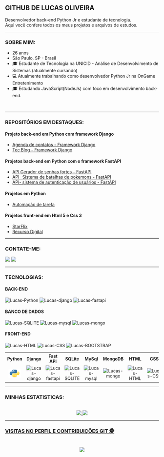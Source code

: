 ## GITHUB DE LUCAS OLIVEIRA
Desenvolvedor back-end Python Jr e estudante de tecnologia.<br>
Aqui você confere todos os meus projetos e arquivos de estudos.
<br>
<hr>

### SOBRE MIM:

- 26 anos<br>
- São Paulo, SP - Brasil <br>
- 🎓 Estudante de Tecnologia na UNICID - Análise de Desenvolvimento de Sistemas (atualmente cursando)<br> 
- 💻 Atualmente trabalhando como desenvolvedor Python Jr na OnGame Entretenimento<br>
- 🎓 Estudando JavaScript(NodeJs) com foco em desenvolvimento back-end.
<br> 

<hr>

### REPOSITÓRIOS EM DESTAQUES:

<!-- REPO-POST-LIST:START -->
#### Projeto back-end em Python com framework Django

- [Agenda de contatos - Framework Django](https://github.com/lucas-ioliveira/agenda_contatos_django)
- [Tec Blog - Framework Django](https://github.com/lucas-ioliveira/project_tec_blog)


#### Projetos back-end em Python com o framework FastAPI

- [API Gerador de senhas fortes - FastAPI ](https://github.com/lucas-ioliveira/gerador_senhas_fast_api)
- [API- Sistema de batalhas de pokemons - FastAPI](https://github.com/lucas-ioliveira/pokemon_battle_fast_api)
- [API- sistema de autenticação de usuários - FastAPI](https://github.com/lucas-ioliveira/fast_api_autenticacao)


#### Projetos em Python 

- [Automação de tarefa ](https://github.com/lucas-ioliveira/automation_windows)


#### Projetos front-end em Html 5 e Css 3

- [StarFlix](https://github.com/lucas-ioliveira/star_flix)
- [Recurso Digital](https://github.com/lucas-ioliveira/recurso_digital)
<!-- REPO-POST-LIST:END -->
<hr>


### CONTATE-ME:

  <a href="https://www.linkedin.com/in/lucas-oliveira-8014a5232/" target="_blank"><img src="https://img.shields.io/badge/-LinkedIn-%230077B5?style=for-the-badge&logo=linkedin&logoColor=white" target="_blank"></a>
  <a href = "mailto:lucasio2008@gmail.com"><img src="https://img.shields.io/badge/-Gmail-%23333?style=for-the-badge&logo=gmail&logoColor=white" target="_blank"></a>
  
  

<hr>

### TECNOLOGIAS:

#### BACK-END
<img align="center" alt="Lucas-Python" height="30" width="40" src="https://cdn.jsdelivr.net/gh/devicons/devicon/icons/python/python-original-wordmark.svg" />
<img align="center" alt="Lucas-django"  height="30" width="40" src="https://cdn.jsdelivr.net/gh/devicons/devicon/icons/django/django-plain.svg"/>
<img align="center" alt="Lucas-fastapi"  height="30" width="40" src="https://cdn.jsdelivr.net/gh/devicons/devicon/icons/fastapi/fastapi-original.svg"/>

#### BANCO DE DADOS
 <img align="center" alt="Lucas-SQLITE" height="30" width="40" src="https://cdn.jsdelivr.net/gh/devicons/devicon/icons/sqlite/sqlite-original.svg"/>
 <img align="center" alt="Lucas-mysql" src="https://cdn.jsdelivr.net/gh/devicons/devicon/icons/mysql/mysql-original.svg"/>
 <img align="center" alt="Lucas-mongo" src="https://cdn.jsdelivr.net/gh/devicons/devicon/icons/mongodb/mongodb-original.svg"/>

 #### FRONT-END
  
  <img align="center" alt="Lucas-HTML" height="30" width="40" src="https://cdn.jsdelivr.net/gh/devicons/devicon/icons/html5/html5-original.svg"/>
  <img align="center" alt="Lucas-CSS" height="30" width="40" src="https://cdn.jsdelivr.net/gh/devicons/devicon/icons/css3/css3-original.svg"/>
  <img align="center" alt="Lucas-BOOTSTRAP" height="30" width="40" src="https://cdn.jsdelivr.net/gh/devicons/devicon/icons/bootstrap/bootstrap-original.svg"/>

<table style="text-align: center">        
    <tr>
          <th>Python</th>
          <th>Django</th>
          <th>Fast API</th>
          <th>SQLite</th>
          <th>MySql</th>
          <th>MongoDB</th>
          <th>HTML</th>
          <th>CSS</th>
          <th>BOOTSTRAP</th>
          
   </tr>
   <tr> 
        <td><img align="center" alt="Lucas-Python" height="30" width="40" src="https://raw.githubusercontent.com/devicons/devicon/master/icons/python/python-original.svg"</td>     
        <td><img align="center" alt="Lucas-django"  height="30" width="40" src="https://cdn.jsdelivr.net/gh/devicons/devicon/icons/django/django-plain.svg"/></td>
        <td><img align="center" alt="Lucas-fastapi"  height="30" width="40" src="https://cdn.jsdelivr.net/gh/devicons/devicon/icons/fastapi/fastapi-original.svg"/></td>
        <td><img align="center" alt="Lucas-SQLITE" height="30" width="40" src="https://cdn.jsdelivr.net/gh/devicons/devicon/icons/sqlite/sqlite-original.svg"/></td>
        <td><img align="center" alt="Lucas-mysql" src="https://cdn.jsdelivr.net/gh/devicons/devicon/icons/mysql/mysql-original.svg"/></td>  
        <td><img align="center" alt="Lucas-mongo" src="https://cdn.jsdelivr.net/gh/devicons/devicon/icons/mongodb/mongodb-original.svg"/></td>
        <td><img align="center" alt="Lucas-HTML" height="30" width="40" src="https://cdn.jsdelivr.net/gh/devicons/devicon/icons/html5/html5-original.svg"/></td>
        <td><img align="center" alt="Lucas-CSS" height="30" width="40" src="https://cdn.jsdelivr.net/gh/devicons/devicon/icons/css3/css3-original.svg"/></td>
        <td><img align="center" alt="Lucas-BOOTSTRAP" height="30" width="40" src="https://cdn.jsdelivr.net/gh/devicons/devicon/icons/bootstrap/bootstrap-original.svg"/></td>
  </tr>
</table>



<hr>

### MINHAS ESTATISTICAS: <br>
<section>  
        <br>
      <div align="center">
        <a href="https://github.com/lucas-ioliveira">
        <img height="180em" src="https://github-readme-stats.vercel.app/api?username=lucas-ioliveira&show_icons=true&theme=calm&include_all_commits=false&count_private=true"/>
        <img height="180em" src="https://github-readme-stats.vercel.app/api/top-langs/?username=lucas-ioliveira&layout=compact&langs_count=7&theme=kacho_ga"/>
      </div>  
</section>
  <hr>  
  
### VISITAS NO PERFIL E CONTRIBUIÇÕES GIT :detective: <br><br>
 <p align="center"> 
   <img alingn="center" src="https://profile-counter.glitch.me/lucas-ioliveira/count.svg" />
 </p>   
  
          

